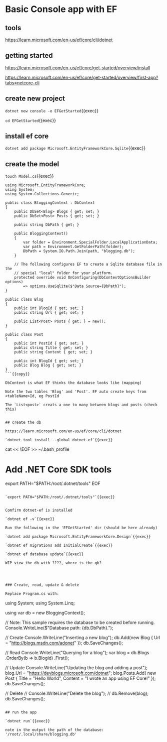 
# Basic Console app with EF

## tools

https://learn.microsoft.com/en-us/ef/core/cli/dotnet

## getting started

https://learn.microsoft.com/en-us/ef/core/get-started/overview/install

https://learn.microsoft.com/en-us/ef/core/get-started/overview/first-app?tabs=netcore-cli


## create new project


`dotnet new console -o EFGetStarted`{{exec}}

`cd EFGetStarted`{{exec}}

## install ef core

`dotnet add package Microsoft.EntityFrameworkCore.Sqlite`{{exec}}

## create the model

`touch Model.cs`{{exec}}

```
using Microsoft.EntityFrameworkCore;
using System;
using System.Collections.Generic;

public class BloggingContext : DbContext
{
    public DbSet<Blog> Blogs { get; set; }
    public DbSet<Post> Posts { get; set; }

    public string DbPath { get; }

    public BloggingContext()
    {
        var folder = Environment.SpecialFolder.LocalApplicationData;
        var path = Environment.GetFolderPath(folder);
        DbPath = System.IO.Path.Join(path, "blogging.db");
    }

    // The following configures EF to create a Sqlite database file in the
    // special "local" folder for your platform.
    protected override void OnConfiguring(DbContextOptionsBuilder options)
        => options.UseSqlite($"Data Source={DbPath}");
}

public class Blog
{
    public int BlogId { get; set; }
    public string Url { get; set; }

    public List<Post> Posts { get; } = new();
}

public class Post
{
    public int PostId { get; set; }
    public string Title { get; set; }
    public string Content { get; set; }

    public int BlogId { get; set; }
    public Blog Blog { get; set; }
}
```{{copy}}

DbContext is what EF thinks the database looks like (mapping)

Note the two tables 'Blog' and 'Post'. EF auto create keys from <tableName>Id, eg PostId

The `List<post>` creats a one to many between blogs and posts (check this)


## create the db

https://learn.microsoft.com/en-us/ef/core/cli/dotnet

`dotnet tool install --global dotnet-ef`{{exec}}

```
cat << \EOF >> ~/.bash_profile
# Add .NET Core SDK tools
export PATH="$PATH:/root/.dotnet/tools"
EOF
```

`export PATH="$PATH:/root/.dotnet/tools"`{{exec}}


Comfirm dotnet-ef is installed

`dotnet ef -v`{{exec}}

Run the following in the 'EFGetStarted' dir (should be here already)

`dotnet add package Microsoft.EntityFrameworkCore.Design`{{exec}}

`dotnet ef migrations add InitialCreate`{{exec}}

`dotnet ef database update`{{exec}}

WIP view the db with ????, where is the qb?




### Create, read, update & delete

Replace Program.cs with:

```
using System;
using System.Linq;

using var db = new BloggingContext();

// Note: This sample requires the database to be created before running.
Console.WriteLine($"Database path: {db.DbPath}.");

// Create
Console.WriteLine("Inserting a new blog");
db.Add(new Blog { Url = "http://blogs.msdn.com/adonet" });
db.SaveChanges();

// Read
Console.WriteLine("Querying for a blog");
var blog = db.Blogs
    .OrderBy(b => b.BlogId)
    .First();

// Update
Console.WriteLine("Updating the blog and adding a post");
blog.Url = "https://devblogs.microsoft.com/dotnet";
blog.Posts.Add(
    new Post { Title = "Hello World", Content = "I wrote an app using EF Core!" });
db.SaveChanges();

// Delete
// Console.WriteLine("Delete the blog");
// db.Remove(blog);
db.SaveChanges();
```{{copy}}

## run the app

`dotnet run`{{exec}}

note in the output the path of the database:  '/root/.local/share/blogging.db'

